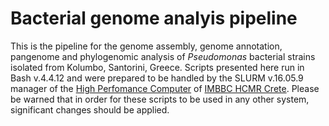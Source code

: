 # Bacterial genome analyis pipeline
This is the pipeline for the genome assembly, genome annotation, pangenome and phylogenomic analysis of <em>Pseudomonas</em> bacterial strains isolated from Kolumbo, Santorini, Greece.
Scripts presented here run in Bash v.4.4.12 and were prepared to be handled by the SLURM v.16.05.9 manager of the [High Perfomance Computer](https://hpc.hcmr.gr/) of [IMBBC HCMR Crete](http://www.imbbc.hcmr.gr/). 
Please be warned that in order for these scripts to be used in any other system, significant changes should be applied.
